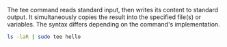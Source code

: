 

The tee command reads standard input, then writes its content to standard output. It simultaneously copies the result into the specified file(s) or variables. The syntax differs depending on the command's implementation.

```sh
ls -laR | sudo tee hello

```
